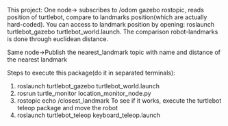 This project:
One node-> subscribes to /odom gazebo rostopic, reads position of turtlebot, compare to landmarks 
position(which are actually hard-coded). You can access to landmark position by opening:
roslaunch turtlebot_gazebo turtlebot_world.launch.
The comparison robot-landmarks is done through euclidean distance. 
  
Same node->Publish the nearest_landmark topic with name and distance of the nearest landmark

Steps to execute this package(do it in separated terminals):
1. roslaunch turtlebot_gazebo turtlebot_world.launch
2. rosrun turtle_monitor location_monitor_node.py
3. rostopic echo /closest_landmark
To see if it works, execute the turtlebot teleop package and move the robot
4. roslaunch turtlebot_teleop keyboard_teleop.launch 
